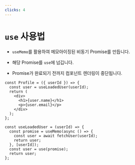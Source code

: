 ```yaml
---
clicks: 4
---
```


# `use` 사용법

<div class="flex">
<div class="flex-1">
<v-clicks>

- `useMemo`를 활용하여 메모아이징된 비동기 Promise를 만듭니다.

- 해당 Promise를 `use`에 넘깁니다.

- Promise가 완료되기 전까지 컴포넌트 렌더링이 중단됩니다.

</v-clicks>
</div>
<div class="flex-1 pl-4">

```tsx {all|12-15|16|1-9|all} {at:0}
const Profile = ({ userId }) => {
  const user = useLoadedUser(userId);
  return (
    <div>
      <h1>{user.name}</h1>
      <p>{user.email}</p>
    </div>
  );
};

const useLoadedUser = (userId) => {
  const promise = useMemo(async () => {
    const user = await fetchUser(userId);
    return user;
  }, [userId]);
  const user = use(promise);
  return user;
};
```

</div>
</div>
